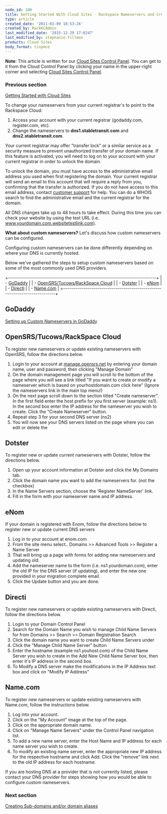 ```yaml
---
node_id: 100
title: Getting Started With Cloud Sites - Rackspace Nameservers and Creating Custom Nameservers
type: article
created_date: '2011-03-09 18:53:26'
created_by: RackKCAdmin
last_modified_date: '2015-12-29 17:0247'
last_modified_by: stephanie.fillmon
products: Cloud Sites
body_format: tinymce
---
```


**Note**: This article is written for our [Cloud Sites Control
Panel](https://manage.rackspacecloud.com/). You can get to it from the
Cloud Control Panel by clicking your name in the upper-right corner and
selecting [Cloud Sites Control
Panel](https://manage.rackspacecloud.com/).

### Previous section

[Getting Started with Cloud
Sites](https://www.rackspace.com/knowledge_center/getting-started/cloud-sites)

To change your nameservers from your current registrar's to point to the
Rackspace Cloud:

1.  Access your account with your current registrar (godaddy.com,
    register.com, etc).
2.  Change the nameservers to **dns1.stabletransit.com** and
    **dns2.stabletransit.com**.

Your current registrar may offer "transfer lock" or a similar service as
a security measure to prevent unauthorized transfer of your domain name.
If this feature is activated, you will need to log on to your account
with your current registrar in order to unlock the domain.

To unlock the domain, you must have access to the administrative email
address you used when first registering the domain. Your current
registrar will send an email to this account that will require a reply
from you, confirming that the transfer is authorized. If you do not have
access to this email address, contact [customer
support](http://manage.rackspacecloud.com/SupportMain.do "http://manage.rackspacecloud.com/SupportMain.do")
for help. You can do a WHOIS search to find the administrative email and
the current registrar for the domain. 

All DNS changes take up to 48 hours to take effect. During this time you
can check your website by using the test URL (i.e.
www.yourdomain.com.websitetestlink.com).

**What about custom nameservers?** Let's discuss how custom nameservers
can be configured.

Configuring custom nameservers can be done differently depending on
where your DNS is currently hosted.

Below we've gathered the steps to setup custom nameservers based on some
of the most commonly used DNS providers.

+--------------------------------------------------------------------------+
| -   [GoDaddy](#GoDaddy)                                                  |
| -   [OpenSRS/Tucows/RackSpace Cloud](#OpenSRS_Tucows_RackSpace_Cloud)    |
| -   [Dotster](#Dotster)                                                  |
| -   [eNom](#eNom)                                                        |
| -   [Directi](#Directi)                                                  |
| -   [Name.com](#Name.com)                                                |
+--------------------------------------------------------------------------+

GoDaddy
-------

[Setting up Custom Nameservers in
GoDaddy](http://help.godaddy.com/article/3952 "http://help.godaddy.com/article/3952")

OpenSRS/Tucows/RackSpace Cloud
------------------------------

To register new nameservers or update existing nameservers with OpenSRS,
follow the directions below.

1.  Login to your account
    at [manage.opensrs.net](http://manage.opensrs.net/ "http://manage.opensrs.net") by
    entering your domain name, user and password, then clicking "Manage
    Domain"
2.  On the domain management page you will scroll to the bottom of the
    page where you will see a link titled "If you want to create or
    modify a nameserver which is based on yourhostdomain.com click here"
    (Ignore the nameservers link in the main top menu!)
3.  On the next page scroll down to the section titled "Create
    nameserver". In the first field enter the host prefix for you first
    server (example: ns1). In the second box enter the IP address for
    the nameserver you wish to create. Click the "Create Nameserver"
    button.
4.  Repeat step 3 for your second DNS server (ns2)
5.  You will now see your DNS servers listed on the page where you can
    edit or delete the

Dotster
-------

To register new or update current nameservers with Dotster, follow the
directions below.

1.  Open up your account information at Dotster and click the My Domains
    tab.
2.  Click the domain name you want to add the nameservers for. (not the
    checkbox)
3.  In the Name Servers section, choose the 'Register NameServer' link.
4.  Fill in the form with your nameserver name and IP address.

eNom
----

If your domain is registered with Enom, follow the directions below to
register new or update current DNS servers

1.  Log in to your account at enom.com
2.  From the site menu select.. Domains \>\> Advanced Tools \>\>
    Register a Name Server
3.  That will bring up a page with forms for adding new nameservers and
    updating old.
4.  Add the nameserver name to the form (i.e. ns1.yourdomain.com), enter
    the old IP for the DNS server (if updating), and enter the new one
    provided in your migration complete email.
5.  Click the Update button and you are done.

Directi
-------

To register new nameservers or update existing nameservers with Directi,
follow the directions below.

1.  Login to your Domain Control Panel
2.  Search for the Domain Name you wish to manage Child Name Servers for
    from Domains \>\> Search \>\> Domain Registration Search
3.  Click the domain name you want to create Child Name Servers under
4.  Click the "Manage Child Name Server" button
5.  Enter the hostname (example ns1.youhost.com) of the Child Name
    Server you wish to create in the Add New Child Name Server box, then
    enter it's IP address in the second box.
6.  To Modify a DNS server make the modifications in the IP Address text
    box and click on "Modify IP Address"

Name.com
--------

To register new nameservers or update existing nameservers with
Name.com, follow the instructions below.

1.  Log into your account.
2.  Click on the "My Account" image at the top of the page.
3.  Click on the appropriate domain name.
4.  Click on "Manage Name Servers" under the Control Panel navigation
    list.
5.  To add a new name server, enter the Host Name and IP address for
    each name server you wish to create.
6.  To modify an existing name server, enter the appropriate new IP
    address for the respective hostname and click Add. Click the
    "remove" link next to the old IP address for each hostname.

If you are hosting DNS at a provider that is not currently listed,
please contact your DNS provider for steps showing how you would be able
to configure custom nameservers.

### Next section

[Creating Sub-domains and/or domain
aliases](http://www.rackspace.com/knowledge_center/article/getting-started-with-cloud-sites-creating-sub-domains-andor-domain-aliases)

